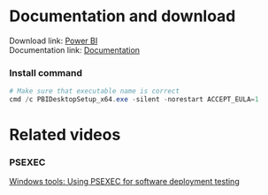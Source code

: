 # Documentation and download
Download link: [Power BI](https://www.microsoft.com/en-US/download/details.aspx?id=58494) <br />
Documentation link: [Documentation](https://learn.microsoft.com/en-us/power-bi/fundamentals/desktop-get-the-desktop#use-command-line-options-during-installation)

### Install command
```powershell
# Make sure that executable name is correct
cmd /c PBIDesktopSetup_x64.exe -silent -norestart ACCEPT_EULA=1
```

# Related videos <br />
###  PSEXEC
[Windows tools: Using PSEXEC for software deployment testing](https://youtu.be/9ywdTna_TLc) <br />